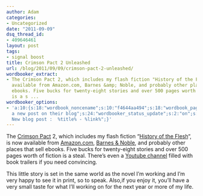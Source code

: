 ```yaml
---
author: Adam
categories:
- Uncategorized
date: "2011-09-09"
dsq_thread_id:
- 409646461
layout: post
tags:
- signal boost
title: Crimson Pact 2 Unleashed
url: /blog/2011/09/09/crimson-pact-2-unleashed/
wordbooker_extract:
- The Crimson Pact 2, which includes my flash fiction "History of the Flesh", is now
  available from Amazon.com, Barnes &amp; Noble, and probably other places that sell
  ebooks. Five bucks for twenty-eight stories and over 500 pages worth of fiction
  is a s ...
wordbooker_options:
- 'a:10:{s:18:"wordbook_noncename";s:10:"f4644aa494";s:18:"wordbook_page_post";s:12:"361165930717";s:18:"wordbook_orandpage";s:1:"2";s:23:"wordbook_default_author";s:1:"1";s:23:"wordbook_extract_length";s:3:"256";s:19:"wordbook_actionlink";s:3:"300";s:26:"wordbooker_publish_default";s:2:"on";s:18:"wordbook_attribute";s:31:"Posted
  a new post on their blog";s:24:"wordbooker_status_update";s:2:"on";s:29:"wordbooker_status_update_text";s:35:":
  New blog post :  %title% - %link%";}'
---
```

The [Crimson Pact](1) 2, which includes my flash fiction &#8220;[History of the Flesh](2)&#8220;, is now available from [Amazon.com](3), [Barnes & Noble](4), and probably other places that sell ebooks. Five bucks for twenty-eight stories and over 500 pages worth of fiction is a steal. There&#8217;s even a [Youtube channel](5) filled with book trailers if you need convincing.



This little story is set in the same world as the novel I&#8217;m working and I&#8217;m very happy to see it in print, so to speak. Also,if you enjoy it, you&#8217;ll have a very small taste for what I&#8217;ll working on for the next year or more of my life.

 [1]: http://www.thecrimsonpact.com/index.html
 [2]: http://www.adamisrael.com/blog/2011/07/07/sale-history-of-the-flesh/ "Sale: History of the Flesh"
 [3]: http://www.amazon.com/Crimson-Pact-Two-ebook/dp/B005LXST8G/ref=sr_1_1?ie=UTF8&qid=1315590624&sr=8-1
 [4]: http://www.barnesandnoble.com/w/books/1104760649?ean=2940012984876&itm=1&usri=crimson%2bpact%2b2
 [5]: http://www.youtube.com/user/TheCrimsonPact
